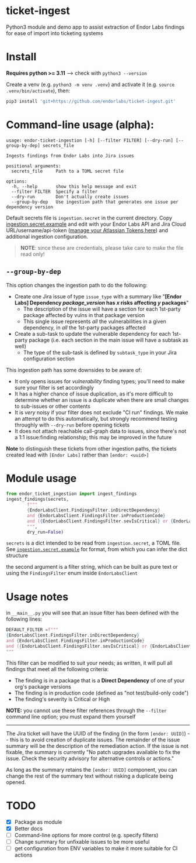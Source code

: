 # ticket-ingest

Python3 module and demo app to assist extraction of Endor Labs findings for ease of import into ticketing systems

# Install

**Requires python >= 3.11** --> check with `python3 --version`

Create a venv (e.g. `python3 -m venv .venv`) and activate it (e.g. `source .venv/bin/activate`), then:

```zsh
pip3 install 'git+https://github.com/endorlabs/ticket-ingest.git'
```

# Command-line usage (alpha):

```
usage: endor-ticket-ingestion [-h] [--filter FILTER] [--dry-run] [--group-by-dep] secrets_file

Ingests findings from Endor Labs into Jira issues

positional arguments:
  secrets_file     Path to a TOML secret file

options:
  -h, --help       show this help message and exit
  --filter FILTER  Specify a filter
  --dry-run        Don't actually create issues
  --group-by-dep   Use ingestion path that generates one issue per dependency version
```

Default secrets file is `ingestion.secret` in the current directory. Copy [ingestion.secret.example](ingestion.secret.example) and edit with your Endor Labs API and Jira Cloud URL/username/api-token ([manage your Atlassian Tokens here](https://id.atlassian.com/manage/api-tokens)) and additional ingestion configuration.

> **NOTE**: since these are credentials, please take care to make the file read only!

## `--group-by-dep`

This option changes the ingestion path to do the following:

* Create one Jira issue of type `issue_type` with a summary like "**[Endor Labs] Dependency *package_version* has *x* risks affecting *y* packages**"
  * The description of the issue will have a section for each 1st-party package affected by vulns in that package version
  * This single issue represents *all* the vulnerabilities in a given dependency, in *all* the 1st-party packages affected
* Create a sub-task to update the vulnerable dependency for each 1st-party package (i.e. each section in the main issue will have a subtask as well)
  * The type of the sub-task is defined by `subtask_type` in your Jira configuration section

This ingestion path has some downsides to be aware of:

* It only opens issues for _vulnerability_ finding types; you'll need to make sure your filter is set accordingly
* It has a higher chance of issue duplication, as it's more difficult to determine whether an issue is a duplicate when there are small changes to sub-issues or other contents
* It is _very_ noisy if your filter does not exclude "CI run" findings. We make an attempt to do this automatically, but strongly recommend testing throughly with `--dry-run` before opening tickets
* It does not attach reachable call-graph data to issues, since there's not a 1:1 issue:finding relationship; this may be improved in the future

**Note** to distinguish these tickets from other ingestion paths, the tickets created lead with `[Endor Labs]` rather than `[endor: <uuid>]`


# Module usage

```python
from endor_ticket_ingestion import ingest_findings
ingest_findings(secrets, 
        f"""
        {EndorLabsClient.FindingsFilter.inDirectDependency}
        and {EndorLabsClient.FindingsFilter.inProductionCode}
        and ({EndorLabsClient.FindingsFilter.sevIsCritical} or {EndorLabsClient.FindingsFilter.sevIsHigh})
        """,
        dry_run=False)
```

`secrets` is a dict intended to be read from `ingestion.secret`, a TOML file. See [`ingestion.secret.example`](ingestion.secret.example) for format, from which you can infer the dict structure

the second argument is a filter string, which can be built as pure text or using the `FindingsFilter` enum inside `EndorLabsClient`

# Usage notes

in `__main__.py` you will see that an issue filter has been defined with the following lines:

```python
DEFAULT_FILTER =f"""
{EndorLabsClient.FindingsFilter.inDirectDependency}
and {EndorLabsClient.FindingsFilter.inProductionCode}
and ({EndorLabsClient.FindingsFilter.sevIsCritical} or {EndorLabsClient.FindingsFilter.sevIsHigh})
"""
```

This filter can be modified to suit your needs; as written, it will pull all findings that meet all the following criteria:

- The finding is in a package that is a **Direct Dependency** of one of your org's package versions
- The finding is in production code (defined as "not test/build-only code")
- The finding's severity is Critical or High

**NOTE:** you cannot use these filter references through the `--filter` command line option; you must expand them yourself

----

The Jira ticket will have the UUID of the finding (in the form `[endor: UUID]`) -- this is to avoid creation of duplicate issues. The remainder of the issue summary will be the description of the remediation action. If the issue is not fixable, the summary is currently "No patch upgrades available to fix the issue. Check the security advisory for alternative controls or actions."

As long as the summary retains the `[endor: UUID]` component, you can change the rest of the summary text without risking a duplicate being opened.

# TODO

- [X] Package as module
- [X] Better docs
- [ ] Command-line options for more control (e.g. specify filters)
- [ ] Change summary for unfixable issues to be more useful
- [ ] get configuration from ENV variables to make it more suitable for CI actions
